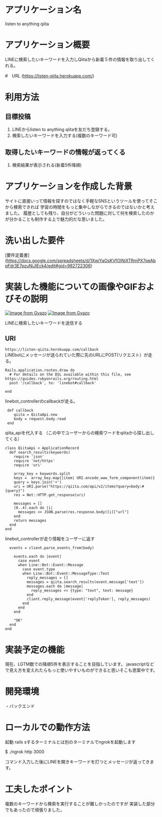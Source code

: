 # アプリケーション名
listen to anything qiita

# アプリケーション概要
LINEに検索したいキーワードを入力しQiitaから新着５件の情報を取り出してくれる。 

#　URL
(https://listen-qiita.herokuapp.com/)

# 利用方法

## 目標投稿
1. LINEからlisten to anything qiitaを友だち登録する。
2. 検索したいキーワードを入力する(複数のキーワード可)

## 取得したいキーワードの情報が返ってくる
1. 検索結果が表示される(新着5件降順)

# アプリケーションを作成した背景
サイトに直接いって情報を探すのではなく手軽なSNSというツールを使ってそこから検索できれば
学習の時間をもっと集中しながらできるのではないかと考えました。
履歴としても残り、自分がどういった問題に対して何を検索したのかが分かることも制作する上で魅力的だな思いました。

# 洗い出した要件
[要件定義書] (https://docs.google.com/spreadsheets/d/1XwjYaOsKVfOlNjXTRmPX7qeAbpFdr3E7pzuNiJlEck4/edit#gid=982722306)

# 実装した機能についての画像やGIFおよびその説明
[![Image from Gyazo](https://i.gyazo.com/c100df2bdb2957f5fca8f48099dd7f37.gif)](https://gyazo.com/c100df2bdb2957f5fca8f48099dd7f37)
[![Image from Gyazo](https://i.gyazo.com/5e6d43412d0c5c1719ac26c55589461c.png)](https://gyazo.com/5e6d43412d0c5c1719ac26c55589461c)

LINEに検索したいキーワードを送信する

## URl
`https://listen-qiita.herokuapp.com/callback` 
<br>
LINEbotにメッセージが送られていた際に先のURLにPOST(リクエスト）が走る。

```
Rails.application.routes.draw do
  # For details on the DSL available within this file, see https://guides.rubyonrails.org/routing.html
  post '/callback', to: 'linebot#callback'

end
```
linebot_controllerのcallbackが走る。
```
 def callback
    qiita = QiitaApi.new
    body = request.body.read
 end
```

qiita_apiを代入する
（この中でユーザーからの検索ワードをqiitaから探し出してくる）

```
class QiitaApi < ApplicationRecord
  def search_results(keywords)
    require 'json'
    require 'net/https'
    require 'uri'

    array_key = keywords.split
    keys =  array_key.map{|item| URI.encode_www_form_component(item)}
    query = keys.join('+')
    uri = URI.parse("https://qiita.com/api/v2/items?query=body:#{query}")
    res = Net::HTTP.get_response(uri)

    messages = []
    (0..4).each do |i|
      messages << JSON.parse(res.response.body)[i]["url"]
    end
    return messages
  end
end

```

linebot_controllerが走り情報をユーザーに返す

```
  events = client.parse_events_from(body)

    events.each do |event|
      case event
      when Line::Bot::Event::Message
        case event.type
        when Line::Bot::Event::MessageType::Text
          reply_messages = []
          messages = qiita.search_results(event.message['text'])
          messages.each do |message|
            reply_messages << {type: "text", text: message}
          end
          client.reply_message(event['replyToken'], reply_messages)
        end
      end
    end

    "OK"
  end
end

```

# 実装予定の機能
現在、LGTM数での降順5件を表示することを目指しています。
javascriptなどで見え方を変えれたらもっと使いやすいものができると思いそこも思案中です。

# 開発環境
・バックエンド


# ローカルでの動作方法
起動
rails sするターミナルとは別のターミナルでngrokを起動します

$ ./ngrok http 3000

コマンド入力した後にLINEを開きキーワードを打つとメッセージが返ってきます。

# 工夫したポイント
複数のキーワードから検索を実行することが難しかったのですが
実装した部分でもあったので頑張りました。
